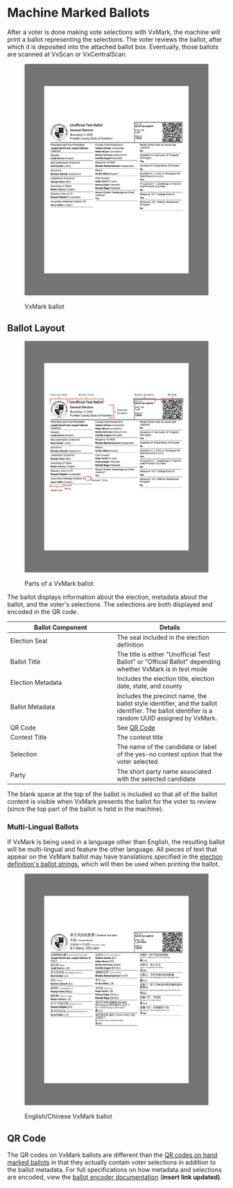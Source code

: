 # Machine Marked Ballots

After a voter is done making vote selections with VxMark, the machine will print a ballot representing the selections. The voter reviews the ballot, after which it is deposited into the attached ballot box. Eventually, those ballots are scanned at VxScan or VxCentralScan.

<figure><img src="../.gitbook/assets/image (14).png" alt="" width="563"><figcaption><p>VxMark ballot</p></figcaption></figure>

## Ballot Layout

<figure><img src="../.gitbook/assets/image (15).png" alt="" width="563"><figcaption><p>Parts of a VxMark ballot</p></figcaption></figure>

The ballot displays information about the election, metadata about the ballot, and the voter's selections. The selections are both displayed and encoded in the QR code.&#x20;

<table><thead><tr><th width="232">Ballot Component</th><th>Details</th></tr></thead><tbody><tr><td>Election Seal</td><td>The seal included in the election definition</td></tr><tr><td>Ballot Title</td><td>The title is either "Unofficial Test Ballot" or "Official Ballot" depending whether VxMark is in test mode</td></tr><tr><td>Election Metadata</td><td>Includes the election title, election date, state, and county</td></tr><tr><td>Ballot Metadata</td><td>Includes the precinct name, the ballot style identifier, and the ballot identifier. The ballot identifier is a random UUID assigned by VxMark.</td></tr><tr><td>QR Code</td><td>See <a href="machine-marked-ballots.md#qr-code">QR Code</a></td></tr><tr><td>Contest Title</td><td>The contest title</td></tr><tr><td>Selection</td><td>The name of the candidate or label of the yes-no contest option that the voter selected</td></tr><tr><td>Party</td><td>The short party name associated with the selected candidate</td></tr></tbody></table>

The blank space at the top of the ballot is included so that all of the ballot content is visible when VxMark presents the ballot for the voter to review (since the top part of the ballot is held in the machine).

### Multi-Lingual Ballots

If VxMark is being used in a language other than English, the resulting ballot will be multi-lingual and feature the other language. All pieces of text that appear on the VxMark ballot may have translations specified in the [election definition's ballot strings](election-package/vxsuite-election-definition.md#ballot-strings), which will then be used when printing the ballot.

<figure><img src="../.gitbook/assets/image (16).png" alt="" width="563"><figcaption><p>English/Chinese VxMark ballot</p></figcaption></figure>

## QR Code

The QR codes on VxMark ballots are different than the [QR codes on hand marked ballots](hand-marked-ballots.md#qr-code-metadata) in that they actually contain voter selections in addition to the ballot metadata. For full specifications on how metadata and selections are encoded, view the [ballot encoder documentation](https://github.com/votingworks/vxsuite/tree/main/libs/ballot-encoder#hmpb-metadata-encoding) (**insert link updated)**.
